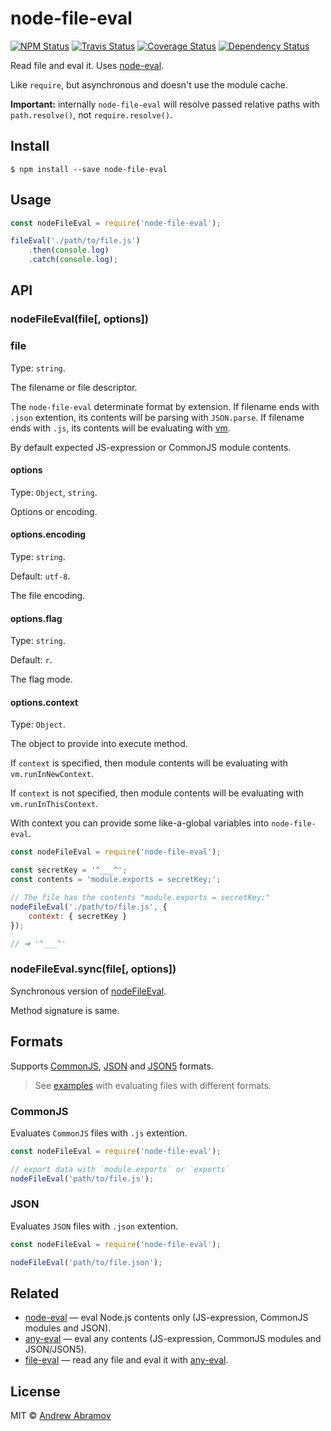 node-file-eval
==============

[![NPM Status][npm-img]][npm]
[![Travis Status][test-img]][travis]
[![Coverage Status][coverage-img]][coveralls]
[![Dependency Status][david-img]][david]

[npm]:          https://www.npmjs.org/package/node-file-eval
[npm-img]:      https://img.shields.io/npm/v/node-file-eval.svg

[travis]:       https://travis-ci.org/node-eval/node-file-eval
[test-img]:     https://img.shields.io/travis/node-eval/node-file-eval/master.svg?label=tests

[coveralls]:    https://coveralls.io/r/node-eval/node-file-eval
[coverage-img]: https://img.shields.io/coveralls/node-eval/node-file-eval/master.svg

[david]:        https://david-dm.org/node-eval/node-file-eval
[david-img]:    http://img.shields.io/david/node-eval/node-file-eval/master.svg

Read file and eval it. Uses [node-eval](https://github.com/node-eval/node-eval).

Like `require`, but asynchronous and doesn't use the module cache.

**Important:** internally `node-file-eval` will resolve passed relative paths with `path.resolve()`, not `require.resolve()`.

Install
-------

```
$ npm install --save node-file-eval
```

Usage
-----

```js
const nodeFileEval = require('node-file-eval');

fileEval('./path/to/file.js')
    .then(console.log)
    .catch(console.log);
```

API
---

### nodeFileEval(file[, options])

### file

Type: `string`.

The filename or file descriptor.

The `node-file-eval` determinate format by extension. If filename ends with `.json` extention, its contents will be parsing with `JSON.parse`. If filename ends with `.js`, its contents will be evaluating with [vm](https://nodejs.org/dist/latest/docs/api/vm.html).

By default expected JS-expression or CommonJS module contents.

#### options

Type: `Object`, `string`.

Options or encoding.

#### options.encoding

Type: `string`.

Default: `utf-8`.

The file encoding.

#### options.flag

Type: `string`.

Default: `r`.

The flag mode.

#### options.context

Type: `Object`.

The object to provide into execute method.

If `context` is specified, then module contents will be evaluating with `vm.runInNewContext`.

If `context` is not specified, then module contents will be evaluating with `vm.runInThisContext`.

With context you can provide some like-a-global variables into `node-file-eval`.

```js
const nodeFileEval = require('node-file-eval');

const secretKey = '^___^';
const contents = 'module.exports = secretKey;';

// The file has the contents "module.exports = secretKey;"
nodeFileEval('./path/to/file.js', {
    context: { secretKey }
});

// ➜ '^___^'
```

### nodeFileEval.sync(file[, options])

Synchronous version of [nodeFileEval](#fileevalfile-options).

Method signature is same.

Formats
-------

Supports [CommonJS](#commonjs), [JSON](#json) and [JSON5](#json5) formats.

> See [examples](./examples) with evaluating files with different formats.

### CommonJS

Evaluates `CommonJS` files with `.js` extention.

```js
const nodeFileEval = require('node-file-eval');

// export data with `module.exports` or `exports`
nodeFileEval('path/to/file.js');
```

### JSON

Evaluates `JSON` files with `.json` extention.

```js
const nodeFileEval = require('node-file-eval');

nodeFileEval('path/to/file.json');
```

Related
-------

* [node-eval](https://github.com/node-eval/node-eval) — eval Node.js contents only (JS-expression, CommonJS modules and JSON).
* [any-eval](https://github.com/node-eval/any-eval) — eval any contents (JS-expression, CommonJS modules and JSON/JSON5).
* [file-eval](https://github.com/node-eval/file-eval) — read any file and eval it with [any-eval](https://github.com/node-eval/any-eval).

License
-------

MIT © [Andrew Abramov](https://github.com/blond)
